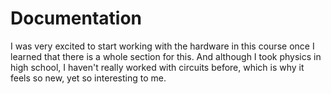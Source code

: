 
# Documentation

I was very excited to start working with the hardware in this course once I learned that there is a whole section for this. And although I took physics in
high school, I haven't really worked with circuits before, which is why it feels so new, yet so interesting to me.
